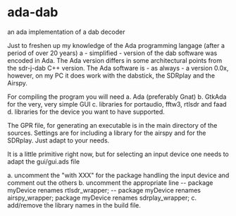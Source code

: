 # ada-dab
an ada implementation of a dab decoder

Just to freshen up my knowledge of the Ada programming langage (after a period of over 20 years) a - simplified - version of the dab software
was encoded in Ada.  The Ada version differs in some architectural points
from the sdr-j-dab C++ version. 
The Ada software is - as always - a version 0.0x, however, on my PC it does work with the dabstick, the SDRplay and the Airspy.

For compiling the program you will need
a. Ada (preferably Gnat)
b. GtkAda for the very, very simple GUI
c. libraries for portaudio, fftw3, rtlsdr and faad
d. libraries for the device you want to have supported.

The GPR file, for generating an executable is in the main directory of the
sources. Settings are for including a library for the airspy and
for the SDRplay. Just adapt to your needs.

It is a little primitive right now, but for selecting an input device
one needs to adapt the gui/gui.ads file

a. uncomment the "with XXX"  for the package handling the input device
   and comment out the others
b. uncomment the appropriate line 
--	package myDevice renames rtlsdr_wrapper;
--	package myDevice renames airspy_wrapper;
	package myDevice renames sdrplay_wrapper;
c. add/remove the library names in the build file.

